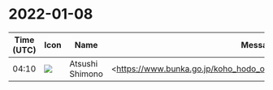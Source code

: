 # 2022-01-08

|Time (UTC)|Icon|Name|Message|
|---|---|---|---|
|04:10|![](https://secure.gravatar.com/avatar/3f82b853a23d9a6d1ce612d83f3a3a54.jpg?s=72&d=https%3A%2F%2Fa.slack-edge.com%2Fdf10d%2Fimg%2Favatars%2Fava_0008-72.png)|Atsushi Shimono|<https://www.bunka.go.jp/koho_hodo_oshirase/hodohappyo/93650001.html|https://www.bunka.go.jp/koho_hodo_oshirase/hodohappyo/93650001.html><br>！<br><blockquote>文化庁</blockquote>|
